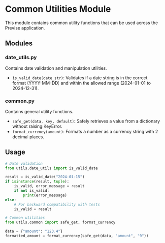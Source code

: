# Common Utilities Module

This module contains common utility functions that can be used across the Previse application.

## Modules

### date_utils.py

Contains date validation and manipulation utilities.

- `is_valid_date(date_str)`: Validates if a date string is in the correct format (YYYY-MM-DD) and within the allowed range (2024-01-01 to 2024-12-31).

### common.py

Contains general utility functions.

- `safe_get(data, key, default)`: Safely retrieves a value from a dictionary without raising KeyError.
- `format_currency(amount)`: Formats a number as a currency string with 2 decimal places.

## Usage

```python
# Date validation
from utils.date_utils import is_valid_date

result = is_valid_date("2024-01-15")
if isinstance(result, tuple):
    is_valid, error_message = result
    if not is_valid:
        print(error_message)
else:
    # For backward compatibility with tests
    is_valid = result

# Common utilities
from utils.common import safe_get, format_currency

data = {"amount": "123.4"}
formatted_amount = format_currency(safe_get(data, "amount", "0"))
```

